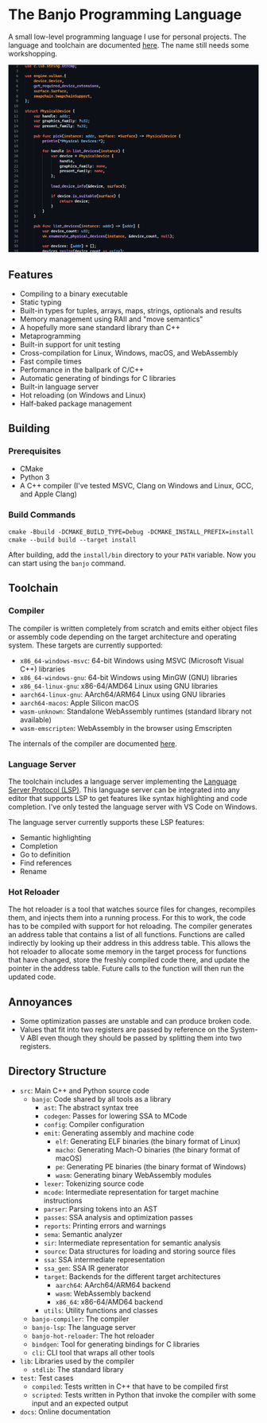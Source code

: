 # The Banjo Programming Language

A small low-level programming language I use for personal projects. The language and toolchain are documented [here](https://chnoblouch.github.io/banjo-lang/). The name still needs some workshopping.

![Some Banjo source code in VSCode](docs/example.png?)

## Features

- Compiling to a binary executable
- Static typing
- Built-in types for tuples, arrays, maps, strings, optionals and results
- Memory management using RAII and "move semantics"
- A hopefully more sane standard library than C++
- Metaprogramming
- Built-in support for unit testing
- Cross-compilation for Linux, Windows, macOS, and WebAssembly
- Fast compile times
- Performance in the ballpark of C/C++
- Automatic generating of bindings for C libraries
- Built-in language server
- Hot reloading (on Windows and Linux)
- Half-baked package management

## Building

### Prerequisites

- CMake
- Python 3
- A C++ compiler (I've tested MSVC, Clang on Windows and Linux, GCC, and Apple Clang)

### Build Commands

```
cmake -Bbuild -DCMAKE_BUILD_TYPE=Debug -DCMAKE_INSTALL_PREFIX=install
cmake --build build --target install
```

After building, add the `install/bin` directory to your `PATH` variable. Now you can start using the `banjo` command.

## Toolchain

### Compiler

The compiler is written completely from scratch and emits either object files or assembly code depending on the target architecture and operating system. These targets are currently supported:

- `x86_64-windows-msvc`: 64-bit Windows using MSVC (Microsoft Visual C++) libraries
- `x86_64-windows-gnu`: 64-bit Windows using MinGW (GNU) libraries
- `x86_64-linux-gnu`: x86-64/AMD64 Linux using GNU libraries 
- `aarch64-linux-gnu`: AArch64/ARM64 Linux using GNU libraries
- `aarch64-macos`: Apple Silicon macOS
- `wasm-unknown`: Standalone WebAssembly runtimes (standard library not available)
- `wasm-emscripten`: WebAssembly in the browser using Emscripten

The internals of the compiler are documented [here](docs/compiler.md).

### Language Server

The toolchain includes a language server implementing the [Language Server Protocol (LSP)](https://microsoft.github.io/language-server-protocol/). This language server can be integrated into any editor that supports LSP to get features like syntax highlighting and code completion. I've only tested the language server with VS Code on Windows.

The language server currently supports these LSP features:
- Semantic highlighting
- Completion
- Go to definition
- Find references
- Rename

### Hot Reloader

The hot reloader is a tool that watches source files for changes, recompiles them, and injects them into a running process. For this to work, the code has to be compiled with support for hot reloading. The compiler generates an address table that contains a list of all functions. Functions are called indirectly by looking up their address in this address table. This allows the hot reloader to allocate some memory in the target process for functions that have changed, store the freshly compiled code there, and update the pointer in the address table. Future calls to the function will then run the updated code.

## Annoyances

- Some optimization passes are unstable and can produce broken code.
- Values that fit into two registers are passed by reference on the System-V ABI even though they should be passed by splitting them into two registers.

## Directory Structure

- `src`: Main C++ and Python source code
    - `banjo`: Code shared by all tools as a library
        - `ast`: The abstract syntax tree
        - `codegen`: Passes for lowering SSA to MCode
        - `config`: Compiler configuration
        - `emit`: Generating assembly and machine code
            - `elf`: Generating ELF binaries (the binary format of Linux)
            - `macho`: Generating Mach-O binaries (the binary format of macOS)
            - `pe`: Generating PE binaries (the binary format of Windows)
            - `wasm`: Generating binary WebAssembly modules
        - `lexer`: Tokenizing source code
        - `mcode`: Intermediate representation for target machine instructions
        - `parser`: Parsing tokens into an AST
        - `passes`: SSA analysis and optimization passes
        - `reports`: Printing errors and warnings
        - `sema`: Semantic analyzer
        - `sir`: Intermediate representation for semantic analysis
        - `source`: Data structures for loading and storing source files
        - `ssa`: SSA intermediate representation
        - `ssa_gen`: SSA IR generator
        - `target`: Backends for the different target architectures
            - `aarch64`: AArch64/ARM64 backend
            - `wasm`: WebAssembly backend
            - `x86_64`: x86-64/AMD64 backend
        - `utils`: Utility functions and classes
    - `banjo-compiler`: The compiler
    - `banjo-lsp`: The language server
    - `banjo-hot-reloader`: The hot reloader
    - `bindgen`: Tool for generating bindings for C libraries
    - `cli`: CLI tool that wraps all other tools
- `lib`: Libraries used by the compiler
    - `stdlib`: The standard library
- `test`: Test cases
    - `compiled`: Tests written in C++ that have to be compiled first
    - `scripted`: Tests written in Python that invoke the compiler with some input and an expected output 
- `docs`: Online documentation
